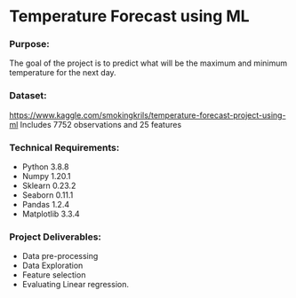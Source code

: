 # Temperature Forecast using ML

### Purpose:

The goal of the project is to predict what will be the maximum and minimum temperature for the next day.

### Dataset:

https://www.kaggle.com/smokingkrils/temperature-forecast-project-using-ml
Includes 7752 observations and 25 features

### Technical Requirements:

* Python 3.8.8
* Numpy 1.20.1
* Sklearn 0.23.2
* Seaborn 0.11.1
* Pandas 1.2.4
* Matplotlib 3.3.4

### Project Deliverables:

* Data pre-processing
* Data Exploration
* Feature selection
* Evaluating Linear regression.
